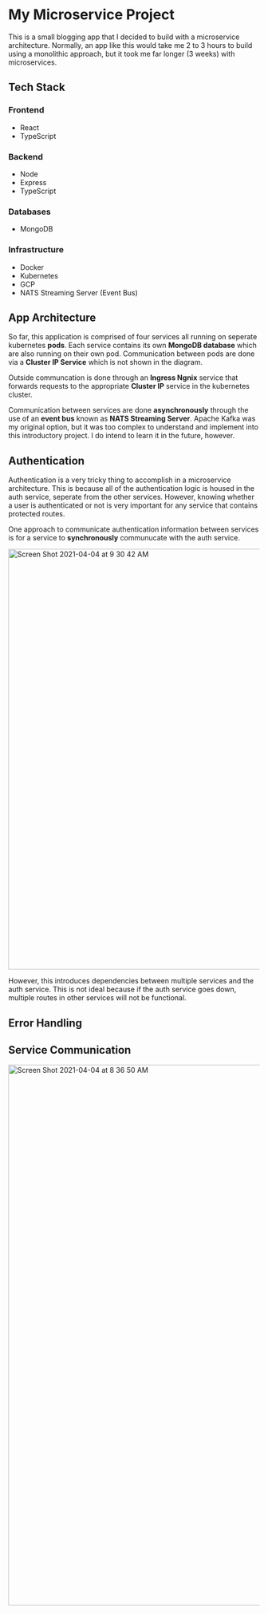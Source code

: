 # My Microservice Project

This is a small blogging app that I decided to build with a microservice architecture. Normally, an app like this would take me 2 to 3 hours to build using a monolithic approach, but it took me far longer (3 weeks) with microservices.

## Tech Stack

### Frontend
- React
- TypeScript

### Backend
- Node
- Express
- TypeScript

### Databases
- MongoDB

### Infrastructure
- Docker
- Kubernetes
- GCP
- NATS Streaming Server (Event Bus)

## App Architecture

So far, this application is comprised of four services all running on seperate kubernetes **pods**. Each service contains its own **MongoDB database** which are also running on their own pod. Communication between pods are done via a **Cluster IP Service** which is not shown in the diagram.

Outside communcation is done through an **Ingress Ngnix** service that forwards requests to the appropriate **Cluster IP** service in the kubernetes cluster.

Communication between services are done **asynchronously** through the use of an **event bus** known as **NATS Streaming Server**. Apache Kafka was my original option, but it was too complex to understand and implement into this introductory project. I do intend to learn it in the future, however. 


## Authentication

Authentication is a very tricky thing to accomplish in a microservice architecture. This is because all of the authentication logic is housed in the auth service, seperate from the other services. However, knowing whether a user is authenticated or not is very important for any service that contains protected routes.

One approach to communicate authentication information between services is for a service to **synchronously** communucate with the auth service.

<img width="843" alt="Screen Shot 2021-04-04 at 9 30 42 AM" src="https://user-images.githubusercontent.com/35265876/113510346-72ab6e00-9528-11eb-9975-35c3245ed4d2.png">

However, this introduces dependencies between multiple services and the auth service. This is not ideal because if the auth service goes down, multiple routes in other services will not be functional. 


## Error Handling


## Service Communication

<img width="1084" alt="Screen Shot 2021-04-04 at 8 36 50 AM" src="https://user-images.githubusercontent.com/35265876/113508971-1c86fc80-9521-11eb-98c5-bc45151ac148.png">

